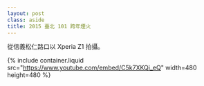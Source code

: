 ```yaml
---
layout: post
class: aside
title: 2015 臺北 101 跨年煙火
---
```

從信義松仁路口以 Xperia Z1 拍攝。

{% include container.liquid src="https://www.youtube.com/embed/C5k7XKQi_eQ" width=480 height=480 %}
